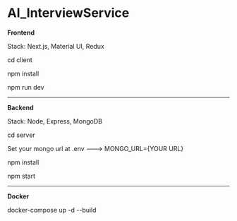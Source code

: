 # AI_InterviewService

**Frontend**

Stack: Next.js, Material UI, Redux

cd client

npm install

npm run dev

-------------------

**Backend**

Stack: Node, Express, MongoDB

cd server

Set your mongo url at .env ---> MONGO_URL={YOUR URL}

npm install

npm start

-------------------

**Docker**

docker-compose up -d --build
